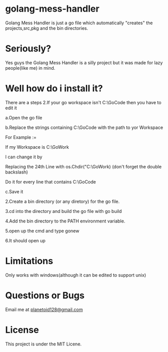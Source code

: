 # golang-mess-handler
Golang Mess Handler is just a go file which automatically "creates" the projects,src,pkg and the bin directories.

# Seriously?
Yes guys the Golang Mess Handler is a silly project but it was made for lazy people(like me) in mind.
# Well how do i install it?
There are a steps 
2.If your go workspace isn't C:\GoCode then you have to edit it 

a.Open the go file

b.Replace the strings containing C:\GoCode with the path to yor Workspace

For Example :=

If my Workspace is C:\GoWork

I can change it by

Replacing the 24th Line with os.Chdir("C:\\GoWork)
(don't forget the double backslash)

Do it for every line that contains C:\\GoCode

c.Save it 

2.Create a bin directory (or any diretory) for the go file.
 
3.cd into the directory and build the go file with go build

4.Add the bin directory to the PATH environment variable.

5.open up the cmd and type gonew

6.It should open up

# Limitations
Only works with windows(although it can be edited to support unix)

# Questions or Bugs

Email me at planetoid128@gmail.com

# License
This project is under the MIT Licene.
